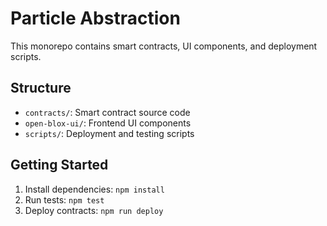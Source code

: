 # Particle Abstraction

This monorepo contains smart contracts, UI components, and deployment scripts.

## Structure
- `contracts/`: Smart contract source code
- `open-blox-ui/`: Frontend UI components
- `scripts/`: Deployment and testing scripts

## Getting Started
1. Install dependencies: `npm install`
2. Run tests: `npm test`
3. Deploy contracts: `npm run deploy`